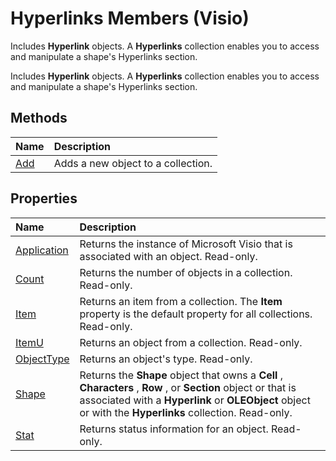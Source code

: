 
# Hyperlinks Members (Visio)
Includes  **Hyperlink** objects. A **Hyperlinks** collection enables you to access and manipulate a shape's Hyperlinks section.

Includes  **Hyperlink** objects. A **Hyperlinks** collection enables you to access and manipulate a shape's Hyperlinks section.


## Methods



|**Name**|**Description**|
|:-----|:-----|
|[Add](4f2f4649-ecb7-1287-4bd7-8d2e819e4108.md)|Adds a new object to a collection.|

## Properties



|**Name**|**Description**|
|:-----|:-----|
|[Application](cb676aa4-efe3-797d-6159-102dc7694823.md)|Returns the instance of Microsoft Visio that is associated with an object. Read-only.|
|[Count](c460e4ee-679c-b6ed-3c60-e0735bc81815.md)|Returns the number of objects in a collection. Read-only.|
|[Item](2254245d-b229-f1a4-fdd2-bce41b2825bb.md)|Returns an item from a collection. The  **Item** property is the default property for all collections. Read-only.|
|[ItemU](6ab613ce-1dd9-1e71-dea8-4d5a01a565da.md)|Returns an object from a collection. Read-only.|
|[ObjectType](2734a9a0-e342-e72f-59ce-6b45e05c495f.md)|Returns an object's type. Read-only.|
|[Shape](4b9d4c86-be67-7b69-ac55-b7e6949ccbe7.md)|Returns the  **Shape** object that owns a **Cell** , **Characters** , **Row** , or **Section** object or that is associated with a **Hyperlink** or **OLEObject** object or with the **Hyperlinks** collection. Read-only.|
|[Stat](da06f103-c53e-dcf5-013f-704a9208fdd6.md)|Returns status information for an object. Read-only.|

